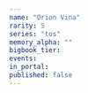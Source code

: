 ```yaml
---
name: "Orion Vina"
rarity: 5
series: "tos"
memory_alpha: ""
bigbook_tier:
events:
in_portal:
published: false
---
```

